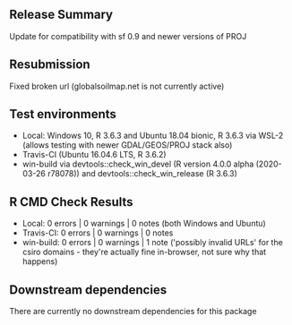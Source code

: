 ## Release Summary

Update for compatibility with sf 0.9 and newer versions of PROJ

## Resubmission 

Fixed broken url (globalsoilmap.net is not currently active)

## Test environments

  * Local: Windows 10, R 3.6.3 and Ubuntu 18.04 bionic, R 3.6.3 via WSL-2 (allows testing with newer GDAL/GEOS/PROJ stack also)
  * Travis-CI (Ubuntu 16.04.6 LTS, R 3.6.2)
  * win-build via devtools::check_win_devel (R version 4.0.0 alpha (2020-03-26 r78078)) and devtools::check_win_release (R 3.6.3)

## R CMD Check Results

  * Local: 0 errors | 0 warnings | 0 notes (both Windows and Ubuntu)
  * Travis-CI:  0 errors | 0 warnings | 0 notes
  * win-build:  0 errors | 0 warnings | 1 note ('possibly invalid URLs' for the csiro domains - they're actually fine in-browser, not sure why that happens)
  
## Downstream dependencies

There are currently no downstream dependencies for this package
